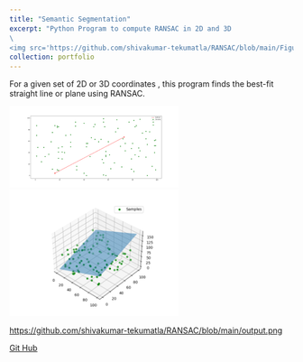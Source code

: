 ```yaml
---
title: "Semantic Segmentation"
excerpt: "Python Program to compute RANSAC in 2D and 3D
\
<img src='https://github.com/shivakumar-tekumatla/RANSAC/blob/main/Figure_1.png?raw=true' width =300  />"
collection: portfolio
---
```

For a given set of 2D or 3D coordinates , this program finds the best-fit straight line or plane using RANSAC.

<img src='https://github.com/shivakumar-tekumatla/RANSAC/blob/main/output.png?raw=true' width =300  />

<img src='https://github.com/shivakumar-tekumatla/RANSAC/blob/main/Figure_1.png?raw=true' width =300  />

https://github.com/shivakumar-tekumatla/RANSAC/blob/main/output.png

[Git Hub](https://github.com/shivakumar-tekumatla/RANSAC)
